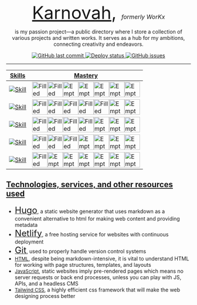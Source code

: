 <p align="center">
  <font size="24">
  <a href="https://karnovah.com">Karnovah</a>, <i><font size="3">formerly WorKx</font></i> 
  </font>
</p>
<!--  I'm an aspiring author and full-stack developer, and [Karnovah](https://kaszworkx.netlify.app), used as a collection of various projects and ideas, is one of my passion projects that will serve in conjunction with my other ambitions as it'll be my public directory where I store content ranging from self-published books, to other programming projects—possibly with outward links connecting to other public repos, to career-relevant progress updates, and to thought-provoking articles generated by my mind in *conflicted peace*. 
-->
<p align="center">
is my passion project—a public directory where I store a collection of various projects and written works. It serves as a hub for my ambitions, connecting creativity and endeavors.
</p>

<p align="center">
<a href="https://github.com/kxzeno/workx/commits/master">
<img src="https://img.shields.io/github/last-commit/kxzeno/workx.svg?style=flat-square&logo=github&logoColor=white"
alt="GitHub last commit">
<a href="https://app.netlify.com/sites/kaszworkx/deploys">
<img src="https://api.netlify.com/api/v1/badges/f263ae1a-1669-47c1-a2a6-7545d5c3dfb1/deploy-status"
alt="Deploy status">
<a href="https://github.com/kxzeno/workx/issues">
<img src="https://img.shields.io/github/issues-raw/kxzeno/workx.svg?style=flat-square&logo=github&logoColor=white"
alt="GitHub issues">

---
Skills | Mastery |
------ | ------- |
[![Skill](https://skillicons.dev/icons?i=java)](https://skillicons.dev) |<img src="https://img.icons8.com/external-filled-outline-berkahicon/512/external-Star-editing-filled-outline-berkahicon.png" height="42" width="42" alt="Filled Star"><img src="https://img.icons8.com/external-filled-outline-berkahicon/512/external-Star-editing-filled-outline-berkahicon.png" height="42" width="42" alt="Filled Star"><img src="https://img.icons8.com/external-creatype-two-colour-colourcreatype/512/external-bookmark-user-interface-creatype-two-colour-colourcreatype.png" height="42" width="42" alt="Empty Star"><img src="https://img.icons8.com/external-creatype-two-colour-colourcreatype/512/external-bookmark-user-interface-creatype-two-colour-colourcreatype.png" height="42" width="42" alt="Empty Star"><img src="https://img.icons8.com/external-creatype-two-colour-colourcreatype/512/external-bookmark-user-interface-creatype-two-colour-colourcreatype.png" height="42" width="42" alt="Empty Star"><img src="https://img.icons8.com/external-creatype-two-colour-colourcreatype/512/external-bookmark-user-interface-creatype-two-colour-colourcreatype.png" height="42" width="42" alt="Empty Star"><img src="https://img.icons8.com/external-creatype-two-colour-colourcreatype/512/external-bookmark-user-interface-creatype-two-colour-colourcreatype.png" height="42" width="42" alt="Empty Star">
[![Skill](https://skillicons.dev/icons?i=latex)](https://skillicons.dev) | <img src="https://img.icons8.com/external-filled-outline-berkahicon/512/external-Star-editing-filled-outline-berkahicon.png" height="42" width="42" alt="Filled Star"><img src="https://img.icons8.com/external-filled-outline-berkahicon/512/external-Star-editing-filled-outline-berkahicon.png" height="42" width="42" alt="Filled Star"><img src="https://img.icons8.com/external-filled-outline-berkahicon/512/external-Star-editing-filled-outline-berkahicon.png" height="42" width="42" alt="Filled Star"><img src="https://img.icons8.com/external-filled-outline-berkahicon/512/external-Star-editing-filled-outline-berkahicon.png" height="42" width="42" alt="Filled Star"><img src="https://img.icons8.com/external-filled-outline-berkahicon/512/external-Star-editing-filled-outline-berkahicon.png" height="42" width="42" alt="Filled Star"><img src="https://img.icons8.com/external-creatype-two-colour-colourcreatype/512/external-bookmark-user-interface-creatype-two-colour-colourcreatype.png" height="42" width="42" alt="Empty Star"><img src="https://img.icons8.com/external-creatype-two-colour-colourcreatype/512/external-bookmark-user-interface-creatype-two-colour-colourcreatype.png" height="42" width="42" alt="Empty Star">
[![Skill](https://skillicons.dev/icons?i=vim)](https://skillicons.dev) | <img src="https://img.icons8.com/external-filled-outline-berkahicon/512/external-Star-editing-filled-outline-berkahicon.png" height="42" width="42" alt="Filled Star"><img src="https://img.icons8.com/external-filled-outline-berkahicon/512/external-Star-editing-filled-outline-berkahicon.png" height="42" width="42" alt="Filled Star"><img src="https://img.icons8.com/external-filled-outline-berkahicon/512/external-Star-editing-filled-outline-berkahicon.png" height="42" width="42" alt="Filled Star"><img src="https://img.icons8.com/external-filled-outline-berkahicon/512/external-Star-editing-filled-outline-berkahicon.png" height="42" width="42" alt="Filled Star"><img src="https://img.icons8.com/external-creatype-two-colour-colourcreatype/512/external-bookmark-user-interface-creatype-two-colour-colourcreatype.png" height="42" width="42" alt="Empty Star"><img src="https://img.icons8.com/external-creatype-two-colour-colourcreatype/512/external-bookmark-user-interface-creatype-two-colour-colourcreatype.png" height="42" width="42" alt="Empty Star"><img src="https://img.icons8.com/external-creatype-two-colour-colourcreatype/512/external-bookmark-user-interface-creatype-two-colour-colourcreatype.png" height="42" width="42" alt="Empty Star">
[![Skill](https://skillicons.dev/icons?i=powershell)](https://skillicons.dev) | <img src="https://img.icons8.com/external-filled-outline-berkahicon/512/external-Star-editing-filled-outline-berkahicon.png" height="42" width="42" alt="Filled Star"><img src="https://img.icons8.com/external-filled-outline-berkahicon/512/external-Star-editing-filled-outline-berkahicon.png" height="42" width="42" alt="Filled Star"><img src="https://img.icons8.com/external-filled-outline-berkahicon/512/external-Star-editing-filled-outline-berkahicon.png" height="42" width="42" alt="Filled Star"><img src="https://img.icons8.com/external-creatype-two-colour-colourcreatype/512/external-bookmark-user-interface-creatype-two-colour-colourcreatype.png" height="42" width="42" alt="Empty Star"><img src="https://img.icons8.com/external-creatype-two-colour-colourcreatype/512/external-bookmark-user-interface-creatype-two-colour-colourcreatype.png" height="42" width="42" alt="Empty Star"><img src="https://img.icons8.com/external-creatype-two-colour-colourcreatype/512/external-bookmark-user-interface-creatype-two-colour-colourcreatype.png" height="42" width="42" alt="Empty Star"><img src="https://img.icons8.com/external-creatype-two-colour-colourcreatype/512/external-bookmark-user-interface-creatype-two-colour-colourcreatype.png" height="42" width="42" alt="Empty Star">
[![Skill](https://skillicons.dev/icons?i=tailwind)](https://skillicons.dev) | <img src="https://img.icons8.com/external-filled-outline-berkahicon/512/external-Star-editing-filled-outline-berkahicon.png" height="42" width="42" alt="Filled Star"><img src="https://img.icons8.com/external-creatype-two-colour-colourcreatype/512/external-bookmark-user-interface-creatype-two-colour-colourcreatype.png" height="42" width="42" alt="Empty Star"><img src="https://img.icons8.com/external-creatype-two-colour-colourcreatype/512/external-bookmark-user-interface-creatype-two-colour-colourcreatype.png" height="42" width="42" alt="Empty Star"><img src="https://img.icons8.com/external-creatype-two-colour-colourcreatype/512/external-bookmark-user-interface-creatype-two-colour-colourcreatype.png" height="42" width="42" alt="Empty Star"><img src="https://img.icons8.com/external-creatype-two-colour-colourcreatype/512/external-bookmark-user-interface-creatype-two-colour-colourcreatype.png" height="42" width="42" alt="Empty Star"><img src="https://img.icons8.com/external-creatype-two-colour-colourcreatype/512/external-bookmark-user-interface-creatype-two-colour-colourcreatype.png" height="42" width="42" alt="Empty Star"><img src="https://img.icons8.com/external-creatype-two-colour-colourcreatype/512/external-bookmark-user-interface-creatype-two-colour-colourcreatype.png" height="42" width="42" alt="Empty Star">

## Technologies, services, and other resources used
* [<font size="5">Hugo</font>](https://github.com/gohugoio/hugo), a static website generator that uses markdown as a convenient alternative to html for making web content and providing metadata
* [<font size="5">Netlify</font>](https://docs.netlify.com/integrations/frameworks/hugo/?_ga=2.190838701.781830800.1674726768-11622627.1674726768), a free hosting service for websites with continuous deployment
* [<font size="5">Git</font>](https://git-scm.com/book/en/v2/Getting-Started-Installing-Git), used to properly handle version control systems
* [<font size="2">HTML</font>](https://developer.mozilla.org/en-US/docs/Web/HTML), despite being markdown-intensive, it is vital to understand HTML for working with page structures, templates, and layouts
* [<font size="2">JavaScript</font>](https://developer.mozilla.org/en-US/docs/Web/javascript), static websites imply pre-rendered pages which means no server requests or back end processes, unless you can play with JS, APIs, and a headless CMS<!--, however, you can transform a static website into a [<font size="3.5">Jamstack</font>](https://jamstack.org/) using JS and API with a [headless content management system](https://jamstack.com/headless-cms/) --> 
* [<font size="2">Tailwind CSS</font>](https://tailwindcss.com/docs/installation), a highly efficient css framework that will make the web designing process better 
